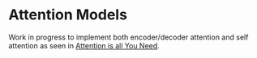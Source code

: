 # Attention Models

Work in progress to implement both encoder/decoder attention and self
attention as seen in
[Attention is all You Need](https://arxiv.org/pdf/1706.03762.pdf).
